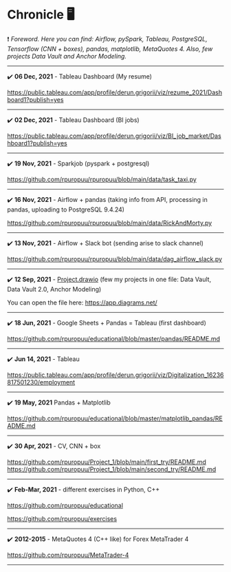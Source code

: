 # Chronicle 🖥
❗️ *Foreword. Here you can find: Airflow, pySpark, Tableau, PostgreSQL, Tensorflow (CNN + boxes), pandas, matplotlib, MetaQuotes 4. Also, few projects Data Vault and Anchor Modeling.*

______
✔️ **06 Dec, 2021** - Tableau Dashboard (My resume)

https://public.tableau.com/app/profile/derun.grigorii/viz/rezume_2021/Dashboard1?publish=yes
______
✔️ **02 Dec, 2021** - Tableau Dashboard (BI jobs)

https://public.tableau.com/app/profile/derun.grigorii/viz/BI_job_market/Dashboard1?publish=yes
______
✔️ **19 Nov, 2021** - Sparkjob (pyspark + postgresql)

https://github.com/rpuropuu/rpuropuu/blob/main/data/task_taxi.py
______
✔️ **16 Nov, 2021** - Airflow + pandas (taking info from API, processing in pandas,
uploading to PostgreSQL 9.4.24)

https://github.com/rpuropuu/rpuropuu/blob/main/data/RickAndMorty.py
______
✔️ **13 Nov, 2021** - Airflow + Slack bot (sending arise to slack channel)

https://github.com/rpuropuu/rpuropuu/blob/main/data/dag_airflow_slack.py
______
✔️ **12 Sep, 2021** - [Project.drawio](https://github.com/rpuropuu/rpuropuu/blob/main/data/Project.drawio)
(few my projects in one file: Data Vault, Data Vault 2.0, Anchor Modeling)

You can open the file here: https://app.diagrams.net/ 
______
✔️ **18 Jun, 2021** - Google Sheets + Pandas = Tableau (first dashboard) 

https://github.com/rpuropuu/educational/blob/master/pandas/README.md
______
✔️ **Jun 14, 2021** - Tableau

https://public.tableau.com/app/profile/derun.grigorii/viz/Digitalization_16236817501230/employment
______
✔️ **19 May, 2021** Pandas + Matplotlib

https://github.com/rpuropuu/educational/blob/master/matplotlib_pandas/README.md
______
✔️ **30 Apr, 2021** - CV, CNN + box 

https://github.com/rpuropuu/Project_1/blob/main/first_try/README.md
https://github.com/rpuropuu/Project_1/blob/main/second_try/README.md

______
✔️ **Feb-Mar, 2021** - different exercises in Python, C++

https://github.com/rpuropuu/educational

https://github.com/rpuropuu/exercises

______
✔️ **2012-2015** - MetaQuotes 4 (C++ like) for Forex MetaTrader 4

https://github.com/rpuropuu/MetaTrader-4
______
